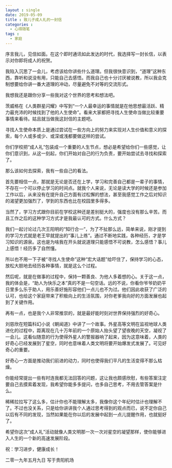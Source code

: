 ```yaml
---
layout : single
date: 2019-05-09
title : 致儿子成人礼的一封信
categories : 
  - 心得随笔
tags : 
  - 家庭
---
```


序言我儿，见信如面。在这个即时通讯如此发达的时代，我选择写一封长信，以表示对你即将成人的祝贺。

我陷入沉思了一会儿，考虑该给你讲些什么道理。但我很快意识到，“道理”这种东西，靠听和说没有用，只能自己去感悟。而我自己也十分讨厌被说教，所以我会克制想要给你讲一番大道理的冲动，尽量避免不对等的交流形式。

我想我还是跟你分享一些我对这个世界的思考和想法吧。

茨威格在《人类群星闪耀》中写到“一个人最幸运的事情就是在他思想最活跃、精力最充沛的时候找到了他的人生使命”。看来大家都把寻找人生使命当做比较重要事情来看待。姑且就当做我这封信的主题吧。

寻找人生使命本质上是通过尝试在一些方向上的努力来实现对人生价值和意义的探索，每个人或多或少、或深或浅都要做这样的尝试。

你们学校把“成人礼”包装成一个重要的人生节点，想必是希望给你们一些感觉，让你们意识到，从这一刻起，你们开始对自己的行为负责，要开始尝试去寻找和探索了。

那么该如何去探索，我有一些自己的看法。

首先要相信一点，那就是无论是否还在上学，学习和完善自己都是一辈子的事情，不存在一个可以停止学习的时间点。就我个人来说，无论是读大学的时候还是参加工作以后，从来没有在提升自己方面有过松懈的想法，甚至我感觉工作之后对知识的渴望更加强烈了，学到的东西也比在校园里多得多。

当然了，学习方式跟你目前在学校这种还是差别挺大的，强度也没有那么辛苦。而且工作之后的这种学习方式才是我最认可的方式。什么方式？

我们一起讨论过几次王阳明的“知行合一”，为了不扯那么远，简单来说，刚才提到的学习方式就是老王早就提出的“事儿上练”。通过不断地实践，各种经历，才是学习知识的源泉。这也是为啥我在开头就说道理只能感悟不可说教，怎么感悟？事儿上感悟！经历多了自然懂。

所以也不用一下子被“寻找人生使命”这种“宏大话题”给吓住了，保持学习的心态，放松大胆地去经历各种事情，就是这么个过程。

然后呢，就是在做事的过程中，保持一颗善良、为他人多着想的心。关于这一点，我的体会是，“助人为快乐之本”真的不是一句空话。远的不说，你看你爷爷奶奶平日里多么乐于助人，用乐善好施形容他们一点儿也不为过。他们因此收获了广泛的认可，也给这个家庭带来了积极向上的生活氛围，对你老爹我向好的方面发展也起到了关键作用。

再有一点，也是我个人非常推崇的，就是最好能时刻对世界保持强烈的好奇心。

刘慈欣在短篇科幻小说《朝闻道》中讲了一个故事。外星高等文明在监视地球人类进化的过程中，距离现在几十万年前的一个原始人抬头望了望夜晚的天空，凝视了一会儿。这看似随意的行为使得外星人的警报器响了起来，因为这意味着，人类的好奇心已经发展到了星空，同时也意味着人类文明将要开始爆发式发展了。可见好奇心的重要。

好奇心一方面是推动我们前进的动力，同时也使得我们平凡的生活变得不那么枯燥。

你能经常提出一些有时连我都无法回答的问题，这让我也颇感欣慰，有些答案注定要自己去摸索着发现，我希望你能多多提问，也多自己思考，不用去管答案是什么。

稀稀拉拉写了这么多，估计你也不能理解太多，我像你这个年纪时估计也理解不了。不过也没关系，只是给你讲讲我个人通过思考得到的观点而已，说不定你自己以后有不同的发现，当然如果能在你以后的发展中起到一点儿提醒作用，也就挺好了。

希望你这次“成人礼”活动就像人类文明那一次一次对星空的凝望那样，使你能够进入人生的一个新的高速发展阶段。

祝：学习进步，健康成长！

二零一九年五月九日  写于贵阳机场
